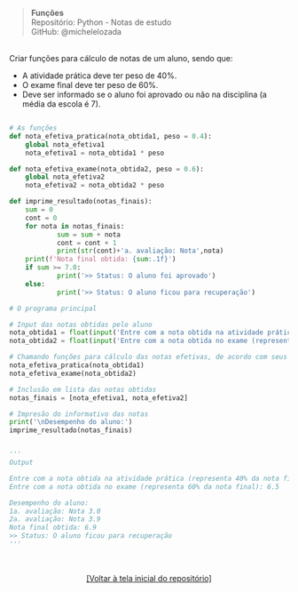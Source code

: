 > **Funções**  
> Repositório: Python - Notas de estudo     
> GitHub: @michelelozada
&nbsp;
     
&nbsp;  
Criar funções para cálculo de notas de um aluno, sendo que:  
- A atividade prática deve ter peso de 40%.  
- O exame final deve ter peso de 60%.  
- Deve ser informado se o aluno foi aprovado ou não na disciplina (a média da escola é 7).  

```py 

# As funções
def nota_efetiva_pratica(nota_obtida1, peso = 0.4):
	global nota_efetiva1
	nota_efetiva1 = nota_obtida1 * peso

def nota_efetiva_exame(nota_obtida2, peso = 0.6):
	global nota_efetiva2
	nota_efetiva2 = nota_obtida2 * peso

def imprime_resultado(notas_finais):
	sum = 0
	cont = 0
	for nota in notas_finais:
			sum = sum + nota
			cont = cont + 1
			print(str(cont)+'a. avaliação: Nota',nota)
	print(f'Nota final obtida: {sum:.1f}')
	if sum >= 7.0:
			print('>> Status: O aluno foi aprovado')
	else:
			print('>> Status: O aluno ficou para recuperação')

# O programa principal

# Input das notas obtidas pelo aluno
nota_obtida1 = float(input('Entre com a nota obtida na atividade prática (representa 40% da nota final): '))
nota_obtida2 = float(input('Entre com a nota obtida no exame (representa 60% da nota final): '))

# Chamando funções para cálculo das notas efetivas, de acordo com seus pesos
nota_efetiva_pratica(nota_obtida1)
nota_efetiva_exame(nota_obtida2)

# Inclusão em lista das notas obtidas
notas_finais = [nota_efetiva1, nota_efetiva2]

# Impresão do informativo das notas
print('\nDesempenho do aluno:')
imprime_resultado(notas_finais)


'''
Output 

Entre com a nota obtida na atividade prática (representa 40% da nota final): 7.5
Entre com a nota obtida no exame (representa 60% da nota final): 6.5

Desempenho do aluno:
1a. avaliação: Nota 3.0
2a. avaliação: Nota 3.9
Nota final obtida: 6.9
>> Status: O aluno ficou para recuperação
'''
```

&nbsp;

<div align="center">
<a href="https://github.com/michelelozada/Python-Study-Notes">[Voltar à tela inicial do repositório]</a>
</div>